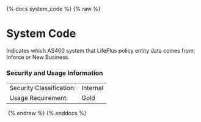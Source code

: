 {% docs system_code %}
{% raw %}

# System Code
Indicates which AS400 system that LifePlus policy entity data comes from; Inforce or New Business.

### Security and Usage Information
|    |    |
|---|---|
|Security Classification:|Internal|
|Usage Requirement:|Gold|
​
{% endraw %}
{% enddocs %}